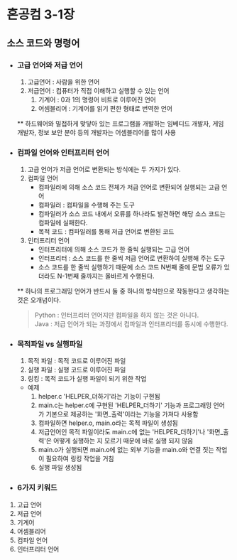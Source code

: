 # 혼공컴 3-1장

## 소스 코드와 명령어
- ### 고급 언어와 저급 언어
  1. 고급언어 : 사람을 위한 언어<br>
  2. 저급언어 : 컴퓨터가 직접 이해하고 실행할 수 있는 언어<br>
      1. 기계어 : 0과 1의 명령어 비트로 이루어진 언어<br>
      2. 어셈블리어 : 기계어를 읽기 편한 형태로 번역한 언어<br>

  ** 하드웨어와 밀접하게 맞닿아 있는 프로그램을 개발하는 임베디드 개발자, 게임 개발자, 정보 보안 분야 등의 개발자는 어셈블리어를 많이 사용<br>

- ### 컴파일 언어와 인터프리터 언어
  1. 고급 언어가 저급 언어로 변환되는 방식에는 두 가지가 있다.<br>
  2. 컴파일 언어<br>
      - 컴파일러에 의해 소스 코드 전체가 저급 언어로 변환되어 실행되는 고급 언어<br>
      - 컴파일러 : 컴파일을 수행해 주는 도구<br>
      - 컴파일러가 소스 코드 내에서 오류를 하나라도 발견하면 해당 소스 코드는 컴파일에 실패한다.<br>
      - 목적 코드 : 컴파일러를 통해 저급 언어로 변환된 코드<br>
  3. 인터프리터 언어<br>
      - 인터프리터에 의해 소스 코드가 한 줄씩 실행되는 고급 언어<br>
      - 인터프리터 : 소스 코드를 한 줄씩 저급 언어로 변환하여 실행해 주는 도구<br>
      - 소스 코드를 한 줄씩 실행하기 때문에 소스 코드 N번째 줄에 문법 오류가 있더라도 N-1번째 줄까지는 올바르게 수행된다.<br>

  ** 하나의 프로그래밍 언어가 반드시 둘 중 하나의 방식만으로 작동한다고 생각하는 것은 오개념이다.<br>
  > Python : 인터프리터 언어지만 컴파일을 하지 않는 것은 아니다.<br>
  > Java : 저급 언어가 되는 과정에서 컴파일과 인터프리터를 동시에 수행한다.<br>

- ### 목적파일 vs 실행파일
  1. 목적 파일 : 목적 코드로 이루어진 파일<br>
  2. 실행 파일 : 실행 코드로 이루어진 파일<br>
  3. 링킹 : 목적 코드가 실행 파일이 되기 위한 작업<br>

  - 예제<br>
    1. helper.c 'HELPER_더하기'라는 기능이 구현됨<br>
    2. main.c는 helper.c에 구현된 'HELPER_더하기' 기능과 프로그래밍 언어가 기본으로 제공하는 '화면_출력'이라는 기능을 가져다 사용함<br>
    3. 컴파일하면 helper.o, main.o라는 목적 파일이 생성됨<br>
    4. 저급언어인 목적 파일이라도 main.c에 없는 'HELPER_더하기'나 '화면_출력'은 어떻게 실행하는 지 모르기 때문에 바로 실행 되지 않음<br>
    5. main.o가 실행되면 main.o에 없는 외부 기능을 main.o와 연결 짓는 작업이 필요하여 링킹 작업을 거침<br>
    6. 실행 파일 생성됨<br>

- ### 6가지 키워드
1. 고급 언어<br>
2. 저급 언어<br>
3. 기계어<br>
4. 어셈블리어<br>
5. 컴파일 언어<br>
6. 인터프리터 언어<br>
